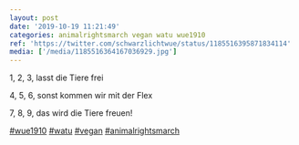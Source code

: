```yaml
---
layout: post
date: '2019-10-19 11:21:49'
categories: animalrightsmarch vegan watu wue1910
ref: 'https://twitter.com/schwarzlichtwue/status/1185516395871834114'
media: ['/media/1185516364167036929.jpg']
---
```

1, 2, 3, lasst die Tiere frei

4, 5, 6, sonst kommen wir mit der Flex

7, 8, 9, das wird die Tiere freuen!

[#wue1910](/t/wue1910) [#watu](/t/watu) [#vegan](/t/vegan) [#animalrightsmarch](/t/animalrightsmarch) 